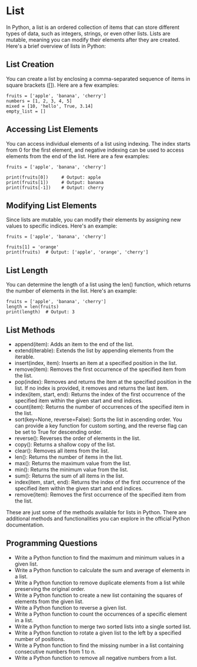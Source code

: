 # List
In Python, a list is an ordered collection of items that can store different types of data, such as integers, strings, or even other lists. Lists are mutable, meaning you can modify their elements after they are created. Here's a brief overview of lists in Python:

## List Creation
You can create a list by enclosing a comma-separated sequence of items in square brackets ([]). Here are a few examples:
```
fruits = ['apple', 'banana', 'cherry']
numbers = [1, 2, 3, 4, 5]
mixed = [10, 'hello', True, 3.14]
empty_list = []
```
## Accessing List Elements
You can access individual elements of a list using indexing. The index starts from 0 for the first element, and negative indexing can be used to access elements from the end of the list. Here are a few examples:
```
fruits = ['apple', 'banana', 'cherry']

print(fruits[0])     # Output: apple
print(fruits[1])     # Output: banana
print(fruits[-1])    # Output: cherry
```
## Modifying List Elements
Since lists are mutable, you can modify their elements by assigning new values to specific indices. Here's an example:
```
fruits = ['apple', 'banana', 'cherry']

fruits[1] = 'orange'
print(fruits)  # Output: ['apple', 'orange', 'cherry']
```
## List Length
You can determine the length of a list using the len() function, which returns the number of elements in the list. Here's an example:
```
fruits = ['apple', 'banana', 'cherry']
length = len(fruits)
print(length)  # Output: 3
```

## List Methods

* append(item): Adds an item to the end of the list.
* extend(iterable): Extends the list by appending elements from the iterable.
* insert(index, item): Inserts an item at a specified position in the list.
* remove(item): Removes the first occurrence of the specified item from the list.
* pop(index): Removes and returns the item at the specified position in the list. If no index is provided, it removes and returns the last item.
* index(item, start, end): Returns the index of the first occurrence of the specified item within the given start and end indices.
* count(item): Returns the number of occurrences of the specified item in the list.
* sort(key=None, reverse=False): Sorts the list in ascending order. You can provide a key function for custom sorting, and the reverse flag can be set to True for descending order.
* reverse(): Reverses the order of elements in the list.
* copy(): Returns a shallow copy of the list.
* clear(): Removes all items from the list.
* len(): Returns the number of items in the list.
* max(): Returns the maximum value from the list.
* min(): Returns the minimum value from the list.
* sum(): Returns the sum of all items in the list.
* index(item, start, end): Returns the index of the first occurrence of the specified item within the given start and end indices.
* remove(item): Removes the first occurrence of the specified item from the list. 

These are just some of the methods available for lists in Python. There are additional methods and functionalities you can explore in the official Python documentation.


## Programming Questions
* Write a Python function to find the maximum and minimum values in a given list. 
* Write a Python function to calculate the sum and average of elements in a list.
* Write a Python function to remove duplicate elements from a list while preserving the original order.
* Write a Python function to create a new list containing the squares of elements from the given list.
* Write a Python function to reverse a given list.
* Write a Python function to count the occurrences of a specific element in a list.
* Write a Python function to merge two sorted lists into a single sorted list.
* Write a Python function to rotate a given list to the left by a specified number of positions.
* Write a Python function to find the missing number in a list containing consecutive numbers from 1 to n.
* Write a Python function to remove all negative numbers from a list.
